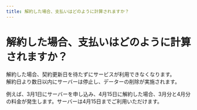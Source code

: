 ```yaml
---
title: 解約した場合、支払いはどのように計算されますか？
---
```


# 解約した場合、支払いはどのように計算されますか？


解約した場合、契約更新日を待たずにサービスが利用できなくなります。  
解約日より数日以内にサーバーは停止し、データーの削除が実施されます。  

例えば、3月1日にサーバーを申し込み、4月15日に解約した場合、3月分と4月分の料金が発生します。サーバーは4月15日までご利用いただけます。